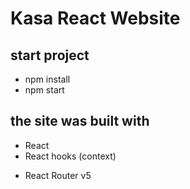 # Kasa React Website

## start project

- npm install
- npm start

## the site was built with

- React
- React hooks (context)

* React Router v5
